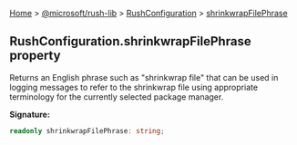 [Home](./index) &gt; [@microsoft/rush-lib](./rush-lib.md) &gt; [RushConfiguration](./rush-lib.rushconfiguration.md) &gt; [shrinkwrapFilePhrase](./rush-lib.rushconfiguration.shrinkwrapfilephrase.md)

## RushConfiguration.shrinkwrapFilePhrase property

Returns an English phrase such as "shrinkwrap file" that can be used in logging messages to refer to the shrinkwrap file using appropriate terminology for the currently selected package manager.

<b>Signature:</b>

```typescript
readonly shrinkwrapFilePhrase: string;
```
